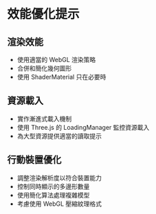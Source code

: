 # 效能優化提示

## 渲染效能

- 使用適當的 WebGL 渲染策略
- 合併和簡化幾何圖形
- 使用 ShaderMaterial 只在必要時

## 資源載入

- 實作漸進式載入機制
- 使用 Three.js 的 LoadingManager 監控資源載入
- 為大型資源提供適當的讀取提示

## 行動裝置優化

- 調整渲染解析度以符合裝置能力
- 控制同時顯示的多邊形數量
- 使用簡化算法處理複雜模型
- 考慮使用 WebGL 壓縮紋理格式
